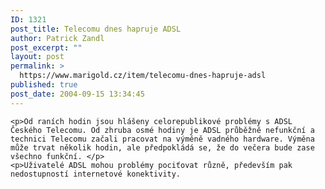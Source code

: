 ```yaml
---
ID: 1321
post_title: Telecomu dnes hapruje ADSL
author: Patrick Zandl
post_excerpt: ""
layout: post
permalink: >
  https://www.marigold.cz/item/telecomu-dnes-hapruje-adsl
published: true
post_date: 2004-09-15 13:34:45
---
```

	<p>Od raních hodin jsou hlášeny celorepublikové problémy s ADSL Českého Telecomu. Od zhruba osmé hodiny je ADSL průběžně nefunkční a technici Telecomu začali pracovat na výměně vadného hardware. Výměna může trvat několik hodin, ale předpokládá se, že do večera bude zase všechno funkční. </p>
	<p>Uživatelé ADSL mohou problémy pociťovat různě, především pak nedostupností internetové konektivity.
</p>